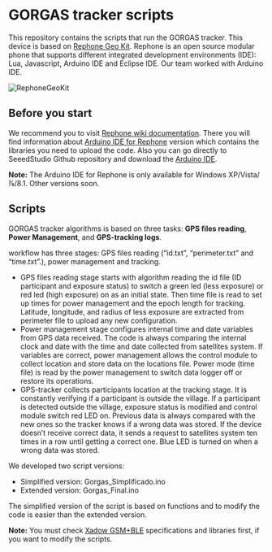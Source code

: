 # GORGAS tracker scripts
This repository contains the scripts that run the GORGAS tracker. This device is based on [Rephone Geo Kit](https://www.seeedstudio.com/RePhone-Geo-Kit-p-2624.html). Rephone is an open source modular phone that supports different integrated development environments (IDE): Lua, Javascript, Arduino IDE and Eclipse IDE. Our team worked with Arduino IDE.

![RephoneGeoKit](https://github.com/healthinnovation/gorgas_tracker/blob/master/images/RePhone_Geo_Kit.jpg)

## Before you start
We recommend you to visit [Rephone wiki documentation](http://wiki.seeedstudio.com/RePhone/). There you will find information about [Arduino IDE for Rephone](http://wiki.seeedstudio.com/Arduino_IDE_for_RePhone_Kit/) version which contains the libraries you need to upload the code. Also you can go directly to SeeedStudio Github repository and download the [Arduino IDE](https://github.com/Seeed-Studio/Arduino_IDE_for_RePhone).

**Note:** The Arduino IDE for Rephone is only available for Windows XP/Vista/⅞/8.1. Other versions soon. 

## Scripts
GORGAS tracker algorithms is based on three tasks: **GPS files reading**, **Power Management**, and **GPS-tracking logs**.     


workflow has three stages: GPS files reading (“id.txt”, “perimeter.txt” and “time.txt”.), power management and tracking.
- GPS files reading stage starts with algorithm reading the id file (ID participant and exposure status) to switch a green led (less exposure) or red led (high exposure) on as an initial state. Then time file is read to set up times for power management and the epoch length for tracking. Latitude, longitude, and radius of less exposure are extracted from perimeter file to upload any new configuration.
- Power management stage configures internal time and date variables from GPS data received. The code is always comparing the internal clock and date with the time and date collected from satellites system. If variables are correct, power management allows the control module to collect location and store data on the locations file. Power mode (time file) is read by the power management to switch data logger off or restore its operations.
- GPS-tracker collects participants location at the tracking stage. It is constantly verifying if a participant is outside the village. If a participant is detected outside the village, exposure status is modified and control module switch red LED on. Previous data is always compared with the new ones so the tracker knows if a wrong data was stored. If the device doesn’t receive correct data, it sends a request to satellites system ten times in a row until getting a correct one. Blue LED is turned on when a wrong data was stored.

We developed two script versions:

- Simplified version: Gorgas_Simplificado.ino 
- Extended version: Gorgas_Final.ino

The simplified version of the script is based on functions and to modify the code is easier than the extended version. 

**Note:** You must check [Xadow GSM+BLE](http://wiki.seeedstudio.com/RePhone_Lumi_Kit/#xadow-gsmble) specifications and libraries first, if you want to modify the scripts.
